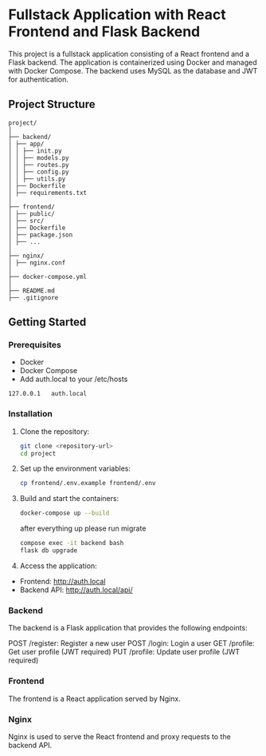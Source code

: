 # Fullstack Application with React Frontend and Flask Backend

This project is a fullstack application consisting of a React frontend and a Flask backend. The application is containerized using Docker and managed with Docker Compose. The backend uses MySQL as the database and JWT for authentication.

## Project Structure

```
project/
│
├── backend/
│ ├── app/
│ │ ├── init.py
│ │ ├── models.py
│ │ ├── routes.py
│ │ ├── config.py
│ │ ├── utils.py
│ ├── Dockerfile
│ ├── requirements.txt
│
├── frontend/
│ ├── public/
│ ├── src/
│ ├── Dockerfile
│ ├── package.json
│ ├── ...
│
├── nginx/
│ ├── nginx.conf
│
├── docker-compose.yml
│
├── README.md
├── .gitignore
```

## Getting Started

### Prerequisites

- Docker
- Docker Compose
- Add auth.local to your /etc/hosts

```
127.0.0.1   auth.local
```

### Installation

1. Clone the repository:

   ```bash
   git clone <repository-url>
   cd project
   ```

2. Set up the environment variables:

   ```bash
   cp frontend/.env.example frontend/.env
   ```

3. Build and start the containers:

   ```bash
   docker-compose up --build
   ```

   after everything up please run migrate

   ```bash
   compose exec -it backend bash
   flask db upgrade
   ```

4. Access the application:

- Frontend: http://auth.local
- Backend API: http://auth.local/api/

### Backend

The backend is a Flask application that provides the following endpoints:

POST /register: Register a new user
POST /login: Login a user
GET /profile: Get user profile (JWT required)
PUT /profile: Update user profile (JWT required)

### Frontend

The frontend is a React application served by Nginx.

### Nginx

Nginx is used to serve the React frontend and proxy requests to the backend API.
